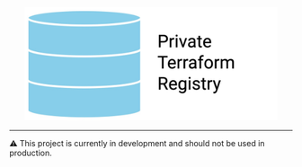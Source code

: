 <p align="center">
	<a href="#"><img src="https://github.com/privateterraformregistry/privateterraformregistry/raw/main/ptrhero.jpg" alt="Caddy" width="450"></a>
</p>
<hr>

:warning: 
This project is currently in development and should not be used in production.